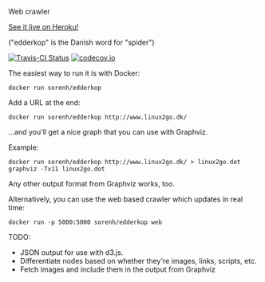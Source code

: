 Web crawler

[See it live on Heroku!](http://edderkop.herokuapp.com/)

("edderkop" is the Danish word for "spider")

[![Travis-CI Status](https://travis-ci.org/sorenh/edderkop.svg)](https://travis-ci.org/sorenh/edderkop)
[![codecov.io](https://codecov.io/github/sorenh/edderkop/coverage.svg?branch=master)](https://codecov.io/github/sorenh/edderkop?branch=master)

The easiest way to run it is with Docker:

    docker run sorenh/edderkop

Add a URL at the end:

    docker run sorenh/edderkop http://www.linux2go.dk/

...and you'll get a nice graph that you can use with Graphviz.

Example:

    docker run sorenh/edderkop http://www.linux2go.dk/ > linux2go.dot
    graphviz -Tx11 linux2go.dot

Any other output format from Graphviz works, too.

Alternatively, you can use the web based crawler which updates in real time:

    docker run -p 5000:5000 sorenh/edderkop web

TODO:

 *  JSON output for use with d3.js.
 *  Differentiate nodes based on whether they're images, links, scripts, etc.
 * Fetch images and include them in the output from Graphviz
